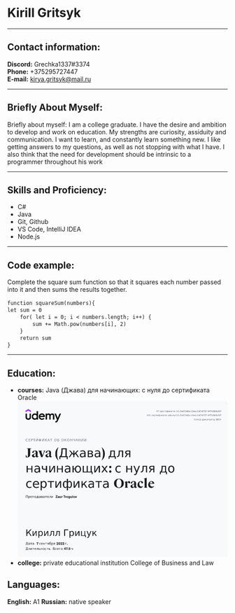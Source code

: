 # Kirill Gritsyk
___
## Contact information:
__Discord:__ Grechka1337#3374  
__Phone:__ +375295727447  
__E-mail:__ kirya.gritsyk@mail.ru  
___
## Briefly About Myself:
Briefly about myself:
I am a college graduate. I have the desire and ambition to develop and work on education. My strengths are curiosity, assiduity and communication. 
I want to learn, and constantly learn something new. I like getting answers to my questions, as well as not stopping with what I have. I also think that the need for development should be intrinsic to a programmer throughout his work
___
## Skills and Proficiency:
* C#
* Java
* Git, Github
* VS Code, IntelliJ IDEA
* Node.js
___
## Code example:
 Complete the square sum function so that it squares each number passed into it and then sums the results together.
```
function squareSum(numbers){
let sum = 0
    for( let i = 0; i < numbers.length; i++) {
        sum += Math.pow(numbers[i], 2)
    }
    return sum
}
```
___
## Education:
* __courses:__
Java (Джава) для начинающих: с нуля до сертификата Oracle
![сертификат](sertificat.png)
* __college:__ private educational institution College of Business and Law
## Languages:
__English:__ A1
__Russian:__ native speaker
